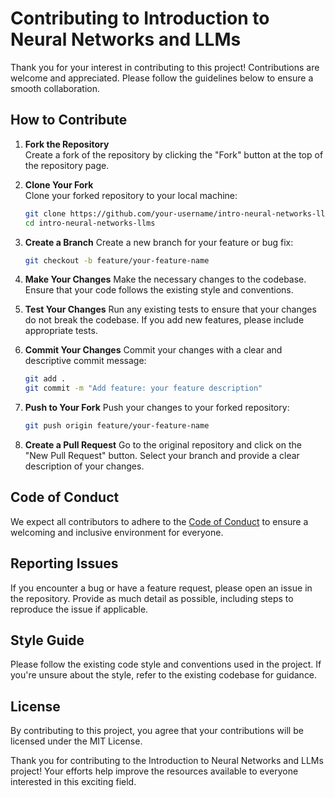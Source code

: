 # Contributing to Introduction to Neural Networks and LLMs

Thank you for your interest in contributing to this project! Contributions are welcome and appreciated. Please follow the guidelines below to ensure a smooth collaboration.

## How to Contribute

1. **Fork the Repository**  
   Create a fork of the repository by clicking the "Fork" button at the top of the repository page.

2. **Clone Your Fork**  
   Clone your forked repository to your local machine:
   ```bash
   git clone https://github.com/your-username/intro-neural-networks-llms.git
   cd intro-neural-networks-llms
   ```
3. **Create a Branch**
    Create a new branch for your feature or bug fix:
    ```bash
    git checkout -b feature/your-feature-name
    ```
   
4. **Make Your Changes**
    Make the necessary changes to the codebase. Ensure that your code follows the existing style and conventions.

5. **Test Your Changes**
    Run any existing tests to ensure that your changes do not break the codebase. If you add new features, please include appropriate tests.

6. **Commit Your Changes**
    Commit your changes with a clear and descriptive commit message:
    ```bash
    git add .
    git commit -m "Add feature: your feature description"
    ```
   
7. **Push to Your Fork**
    Push your changes to your forked repository:
    ```bash
    git push origin feature/your-feature-name
    ```
   
8. **Create a Pull Request**
    Go to the original repository and click on the "New Pull Request" button. Select your branch and provide a clear description of your changes.

## Code of Conduct
We expect all contributors to adhere to the [Code of Conduct](CODE_OF_CONDUCT.md) to ensure a welcoming and inclusive environment for everyone.

## Reporting Issues
If you encounter a bug or have a feature request, please open an issue in the repository. Provide as much detail as possible, including steps to reproduce the issue if applicable.

## Style Guide
Please follow the existing code style and conventions used in the project. If you're unsure about the style, refer to the existing codebase for guidance.

## License
By contributing to this project, you agree that your contributions will be licensed under the MIT License.

Thank you for contributing to the Introduction to Neural Networks and LLMs project! Your efforts help improve the resources available to everyone interested in this exciting field.
